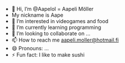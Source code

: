 - 👋 Hi, I’m @Aapelol = Aapeli Möller
- My nickname is Aape
- 👀 I’m interested in videogames and food
- 🌱 I’m currently learning programming
- 💞️ I’m looking to collaborate on ...
- 📫 How to reach me aapeli.moller@hotmail.fi
- 😄 Pronouns: ...
- ⚡ Fun fact: I like to make sushi

<!---
Aapelol/Aapelol is a ✨ special ✨ repository because its `README.md` (this file) appears on your GitHub profile.
You can click the Preview link to take a look at your changes.
--->
